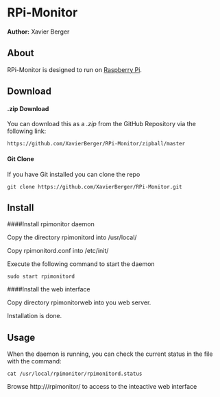 # RPi-Monitor

**Author:** Xavier Berger

## About
RPi-Monitor is designed to run on [Raspberry Pi](http://raspberrypi.org). 



## Download

#### .zip Download

You can download this as a _.zip_ from the GitHub Repository via the following link: 

	https://github.com/XavierBerger/RPi-Monitor/zipball/master
    
#### Git Clone

If you have Git installed you can clone the repo

	git clone https://github.com/XavierBerger/RPi-Monitor.git
  
## Install

####Install rpimonitor daemon

Copy the directory rpimonitord into /usr/local/

Copy rpimonitord.conf into /etc/init/

Execute the following command to start the daemon

	sudo start rpimonitord

####Install the web interface

Copy directory rpimonitorweb into you web server.

Installation is done.

## Usage

When the daemon is running, you can check the current status in the file with the command:

	cat /usr/local/rpimonitor/rpimonitord.status

Browse http://<your Raspberry Pi address>/rpimonitor/ to access to the inteactive web interface
